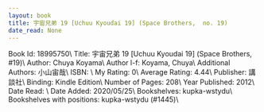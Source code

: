 ```yaml
---
layout: book
title: 宇宙兄弟 19 [Uchuu Kyoudai 19] (Space Brothers,  no. 19)
date_read: None
---
```


Book Id: 18995750\ 
Title: 宇宙兄弟 19 [Uchuu Kyoudai 19] (Space Brothers, #19)\ 
Author: Chuya Koyama\ 
Author l-f: Koyama, Chuya\ 
Additional Authors: 小山宙哉\ 
ISBN: \ 
My Rating: 0\ 
Average Rating: 4.44\ 
Publisher: 講談社\ 
Binding: Kindle Edition\ 
Number of Pages: 208\ 
Year Published: 2012\ 
Date Read: \ 
Date Added: 2020/05/25\ 
Bookshelves: kupka-wstydu\ 
Bookshelves with positions: kupka-wstydu (#1445)\ 

